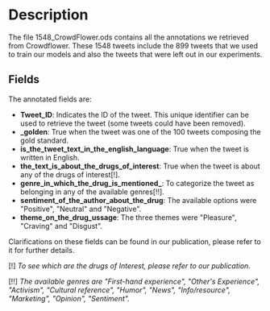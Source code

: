 # Description
The file 1548_CrowdFlower.ods contains all the annotations we retrieved from Crowdflower. These 1548 tweets include the 899 tweets that we used to train our models and also the tweets that were left out in our experiments.

## Fields
The annotated fields are:
* **Tweet_ID**: Indicates the ID of the tweet. This unique identifier can be used to retrieve the tweet (some tweets could have been removed).
* **_golden**: True when the tweet was one of the 100 tweets composing the gold standard.
* **is_the_tweet_text_in_the_english_language**: True when the tweet is written in English.
* **the_text_is_about_the_drugs_of_interest**: True when the tweet is about any of the drugs of interest[!].
* **genre_in_which_the_drug_is_mentioned_**: To categorize the tweet as belonging in any of the available genres[!!].
* **sentiment_of_the_author_about_the_drug**: The available options were "Positive", "Neutral" and "Negative".
* **theme_on_the_drug_ussage**: The three themes were "Pleasure", "Craving" and "Disgust".


Clarifications on these fields can be found in our publication, please refer to it for further details.

[!] *To see which are the drugs of Interest, please refer to our publication.*

[!!] *The available genres are "First-hand experience", "Other's Experience", "Activism", "Cultural reference", "Humor", "News", "Info/resource", "Marketing", "Opinion", "Sentiment".*

